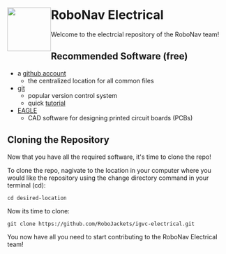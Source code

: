 <img src="https://dl.dropboxusercontent.com/s/ao3pe3n8npuxrfo/robobuzz-header.svg" height="100px" width="100px" style="float:left"/>RoboNav Electrical
==========
Welcome to the electrcial repository of the RoboNav team! 

## Recommended Software (free)
- a [github account](https://github.com/join?source=header-home) 
    - the centralized location for all common files
- [git](https://git-scm.com/downloads)
    - popular version control system
    - quick [tutorial](https://try.github.io/levels/1/challenges/1)
- [EAGLE](https://www.autodesk.com/education/free-software/eagle)
    - CAD software for designing printed circuit boards (PCBs)

## Cloning the Repository
Now that you have all the required software, it's time to clone the repo!

To clone the repo, nagivate to the location in your computer where you would
like the repository using the change directory command in your terminal (cd):

```
cd desired-location
```

Now its time to clone:

```
git clone https://github.com/RoboJackets/igvc-electrical.git
```

You now have all you need to start contributing to the RoboNav Electrical team!
